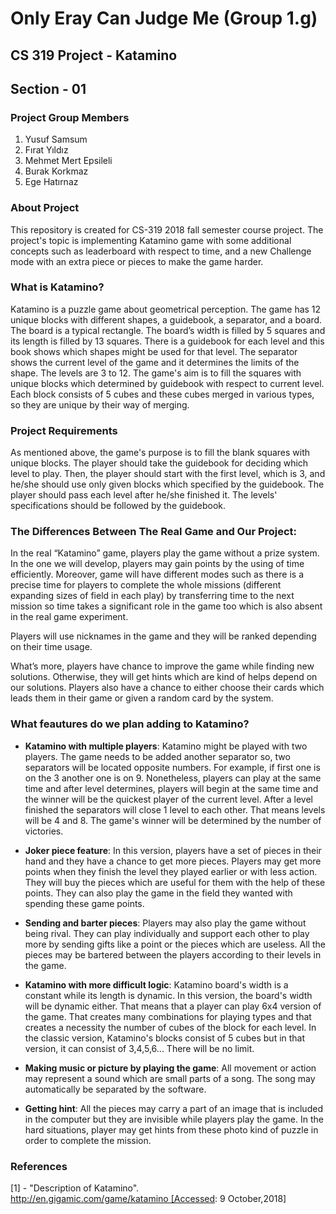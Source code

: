 # Only Eray Can Judge Me (Group 1.g)
## CS 319 Project - Katamino
## Section - 01

### Project Group Members
1) Yusuf Samsum
2) Fırat Yıldız
3) Mehmet Mert Epsileli
4) Burak Korkmaz
5) Ege Hatırnaz

### About Project
This repository is created for CS-319 2018 fall semester course project. The project's topic is implementing Katamino game with some additional concepts such as leaderboard with respect to time, and a new Challenge mode with an extra piece or pieces to make the game harder.

### What is Katamino?
Katamino is a puzzle game about geometrical perception. The game has 12 unique blocks with different shapes, a guidebook, a separator, and a board. The board is a typical rectangle. The board’s width is filled by 5 squares and its length is filled by 13 squares. There is a guidebook for each level and this book shows which shapes might be used for that level. The separator shows the current level of the game and it determines the limits of the shape. The levels are 3 to 12. The game's aim is to fill the squares with unique blocks which determined by guidebook with respect to current level. Each block consists of 5 cubes and these cubes merged in various types, so they are unique by their way of merging.

### Project Requirements
As mentioned above, the game's purpose is to fill the blank squares with unique blocks.
The player should take the guidebook for deciding which level to play. Then, the player should start with the first level, which is 3, and he/she should use only given blocks which specified by the guidebook. The player should pass each level after he/she finished it. The levels' specifications should be followed by the guidebook.

### The Differences Between The Real Game and Our Project:
In the real “Katamino” game, players play the game without a prize system. In the one we will develop, players may gain points by the using of time efficiently. Moreover, game will have different modes such as there is a precise time for players to complete the whole missions (different expanding sizes of field in each play) by transferring time to the next mission so time
takes a significant role in the game too which is also absent in the real game experiment.

Players will use nicknames in the game and they will be ranked depending on their time usage.

What’s more, players have chance to improve the game while finding new solutions. Otherwise, they will get hints which are kind of helps depend on our solutions. Players also have a chance to either choose their cards which leads them in their game or given a random card by the system.

### What feautures do we plan adding to Katamino?
* **Katamino with multiple players**: Katamino might be played with two players. The game needs to be added another separator so, two separators will be located opposite numbers. For example, if first one is on the 3 another one is on 9. Nonetheless, players can play at the same time and after level determines, players will begin at the same time and the winner will be the quickest player of the current level. After a level finished the separators will close 1 level to each other. That means levels will be 4 and 8. The game's winner will be determined by the number of victories.

* **Joker piece feature**: In this version, players have a set of pieces in their hand and they have a chance to get more pieces. Players may get more points when they finish the level they played earlier or with less action. They will buy the pieces which are useful for them with the help of these points. They can also play the game in the field they wanted with spending these game points.

* **Sending and barter pieces**: Players may also play the game without being rival. They can play individually and support each other to play more by sending gifts like a point or the pieces which are useless. All the pieces may be bartered between the players according to their levels in the game.

* **Katamino with more difficult logic**: Katamino board's width is a constant while its length is dynamic. In this version, the board's width will be dynamic either. That means that a player can play 6x4 version of the game. That creates many combinations for playing types and that creates a necessity the number of cubes of the block for each level. In the classic version, Katamino's blocks consist of 5 cubes but in that version, it can consist of 3,4,5,6... There will be no limit.

* **Making music or picture by playing the game**: All movement or action may represent a sound which are small parts of a song. The song may automatically be separated by the software.

* **Getting hint**: All the pieces may carry a part of an image that is included in the computer but they are invisible while players play the game. In the hard situations, player may get hints from these photo kind of puzzle in order to complete the mission.

### References
[1] - "Description of Katamino". http://en.gigamic.com/game/katamino [Accessed: 9 October,2018]



